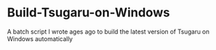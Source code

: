 # Build-Tsugaru-on-Windows
A batch script I wrote ages ago to build the latest version of Tsugaru on Windows automatically
